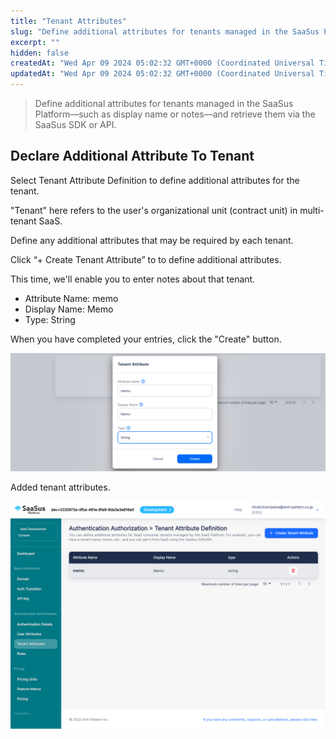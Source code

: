 ```yaml
---
title: "Tenant Attributes"
slug: "Define additional attributes for tenants managed in the SaaSus Platform—such as display name or notes—and retrieve them via the SaaSus SDK or API."
excerpt: ""
hidden: false
createdAt: "Wed Apr 09 2024 05:02:32 GMT+0000 (Coordinated Universal Time)"
updatedAt: "Wed Apr 09 2024 05:02:32 GMT+0000 (Coordinated Universal Time)"
---
```


> Define additional attributes for tenants managed in the SaaSus Platform—such as display name or notes—and retrieve them via the SaaSus SDK or API.

## Declare Additional Attribute To Tenant

Select Tenant Attribute Definition to define additional attributes for the tenant.

"Tenant" here refers to the user's organizational unit (contract unit) in multi-tenant SaaS.

Define any additional attributes that may be required by each tenant.

Click “+ Create Tenant Attribute” to to define additional attributes.

This time, we'll enable you to enter notes about that tenant.

- Attribute Name: memo
- Display Name: Memo
- Type: String

When you have completed your entries, click the "Create" button.

![01](/img/part-4/application-settings/declare-additional-attribute-to-tenant/declare-additional-attribute-to-tenant-01.png)

Added tenant attributes.

![02](/img/part-4/application-settings/declare-additional-attribute-to-tenant/declare-additional-attribute-to-tenant-02.png)